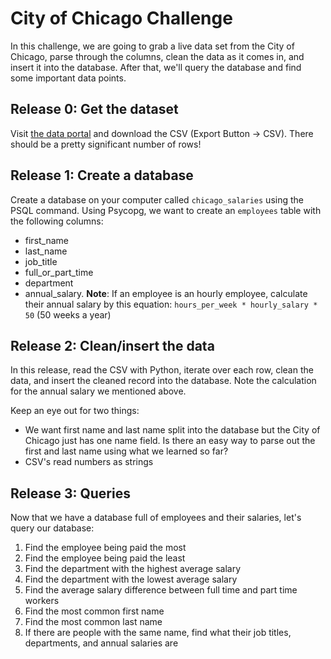 # City of Chicago Challenge
In this challenge, we are going to grab a live data set from the City of Chicago, parse through the columns, clean the data as it comes in, and insert it into the database. After that, we'll query the database and find some important data points.

## Release 0: Get the dataset
Visit [the data portal](https://data.cityofchicago.org/Administration-Finance/Current-Employee-Names-Salaries-and-Position-Title/xzkq-xp2w) and download the CSV (Export Button -> CSV). There should be a pretty significant number of rows!

## Release 1: Create a database
Create a database on your computer called `chicago_salaries` using the PSQL command. Using Psycopg, we want to create an `employees` table with the following columns:
  - first_name
  - last_name
  - job_title
  - full_or_part_time
  - department
  - annual_salary. **Note**: If an employee is an hourly employee, calculate their annual salary by this equation: `hours_per_week * hourly_salary * 50` (50 weeks a year)

## Release 2: Clean/insert the data 
In this release, read the CSV with Python, iterate over each row, clean the data, and insert the cleaned record into the database. Note the calculation for the annual salary we mentioned above.

Keep an eye out for two things:
- We want first name and last name split into the database but the City of Chicago just has one name field. Is there an easy way to parse out the first and last name using what we learned so far?
- CSV's read numbers as strings

## Release 3: Queries
Now that we have a database full of employees and their salaries, let's query our database:
1. Find the employee being paid the most
2. Find the employee being paid the least
3. Find the department with the highest average salary
4. Find the department with the lowest average salary
5. Find the average salary difference between full time and part time workers
6. Find the most common first name
7. Find the most common last name
8. If there are people with the same name, find what their job titles, departments, and annual salaries are
